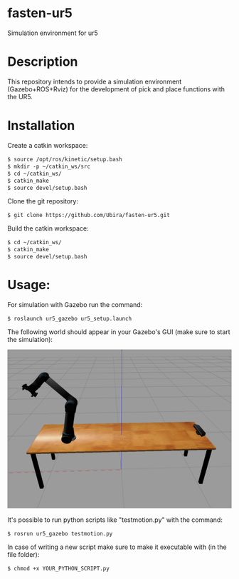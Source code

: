# fasten-ur5
Simulation environment for ur5

# Description
This repository intends to provide a simulation environment (Gazebo+ROS+Rviz) for the development of pick and place functions with the UR5.

# Installation
Create a catkin workspace:

	$ source /opt/ros/kinetic/setup.bash
	$ mkdir -p ~/catkin_ws/src
	$ cd ~/catkin_ws/
	$ catkin_make
	$ source devel/setup.bash
   
Clone the git repository:

	$ git clone https://github.com/Ubira/fasten-ur5.git
		
Build the catkin workspace:

	$ cd ~/catkin_ws/
	$ catkin_make
	$ source devel/setup.bash
		
# Usage:
For simulation with Gazebo run the command:

	$ roslaunch ur5_gazebo ur5_setup.launch
		
The following world should appear in your Gazebo's GUI (make sure to start the simulation):

![alt text](https://github.com/Ubira/fasten-ur5/blob/master/images/Image1.png)
  
It's possible to run python scripts like "testmotion.py" with the command:

	$ rosrun ur5_gazebo testmotion.py

In case of writing a new script make sure to make it executable with (in the file folder):

	$ chmod +x YOUR_PYTHON_SCRIPT.py
